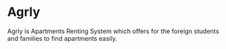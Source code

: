 # Agrly 
Agrly is Apartments Renting System which offers for the foreign students and families to find apartments easily.
